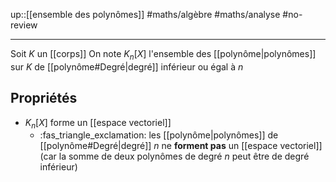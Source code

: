 up::[[ensemble des polynômes]]
#maths/algèbre #maths/analyse #no-review 

----
Soit $K$ un [[corps]]
On note $K_{n}[X]$ l'ensemble des [[polynôme|polynômes]] sur $K$ de [[polynôme#Degré|degré]] inférieur ou égal à $n$

## Propriétés

 - $K_{n}[X]$ forme un [[espace vectoriel]]
     - :fas_triangle_exclamation: les [[polynôme|polynômes]] de [[polynôme#Degré|degré]] $n$ ne **forment pas** un [[espace vectoriel]] (car la somme de deux polynômes de degré $n$ peut être de degré inférieur)

